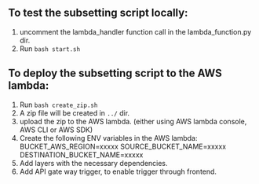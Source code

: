 ## To test the subsetting script locally:
1. uncomment the lambda_handler function call in the lambda_function.py dir.
2. Run `bash start.sh`

## To deploy the subsetting script to the AWS lambda:
1. Run `bash create_zip.sh`
2. A zip file will be created in `../` dir.
3. upload the zip to the AWS lambda. (either using AWS lambda console, AWS CLI or AWS SDK)
4. Create the following ENV variables in the AWS lambda:
    BUCKET_AWS_REGION=xxxxx
    SOURCE_BUCKET_NAME=xxxxx
    DESTINATION_BUCKET_NAME=xxxxx
5. Add layers with the necessary dependencies.
6. Add API gate way trigger, to enable trigger through frontend.
